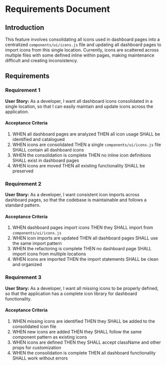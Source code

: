 # Requirements Document

## Introduction

This feature involves consolidating all icons used in dashboard pages into a centralized `components/ui/icons.js` file and updating all dashboard pages to import icons from this single location. Currently, icons are scattered across multiple files with some defined inline within pages, making maintenance difficult and creating inconsistency.

## Requirements

### Requirement 1

**User Story:** As a developer, I want all dashboard icons consolidated in a single location, so that I can easily maintain and update icons across the application.

#### Acceptance Criteria

1. WHEN all dashboard pages are analyzed THEN all icon usage SHALL be identified and catalogued
2. WHEN icons are consolidated THEN a single `components/ui/icons.js` file SHALL contain all dashboard icons
3. WHEN the consolidation is complete THEN no inline icon definitions SHALL exist in dashboard pages
4. WHEN icons are moved THEN all existing functionality SHALL be preserved

### Requirement 2

**User Story:** As a developer, I want consistent icon imports across dashboard pages, so that the codebase is maintainable and follows a standard pattern.

#### Acceptance Criteria

1. WHEN dashboard pages import icons THEN they SHALL import from `components/ui/icons.js`
2. WHEN icon imports are updated THEN all dashboard pages SHALL use the same import pattern
3. WHEN the refactoring is complete THEN no dashboard page SHALL import icons from multiple locations
4. WHEN icons are imported THEN the import statements SHALL be clean and organized

### Requirement 3

**User Story:** As a developer, I want all missing icons to be properly defined, so that the application has a complete icon library for dashboard functionality.

#### Acceptance Criteria

1. WHEN missing icons are identified THEN they SHALL be added to the consolidated icon file
2. WHEN new icons are added THEN they SHALL follow the same component pattern as existing icons
3. WHEN icons are defined THEN they SHALL accept className and other props for customization
4. WHEN the consolidation is complete THEN all dashboard functionality SHALL work without errors